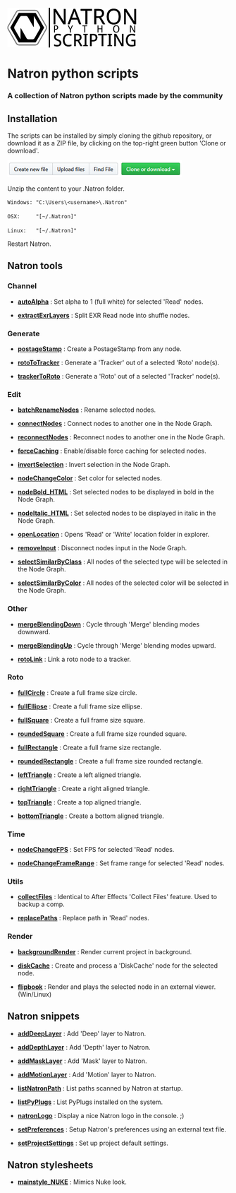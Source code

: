 ![Image](Resources/community-scripting-logo.png)
# Natron python scripts
### A collection of Natron python scripts made by the community
## Installation
The scripts can be installed by simply cloning the github repository, or download it as a ZIP file, by clicking on the top-right green button 'Clone or download'.

![Image](Resources/download_button.png)

Unzip the content to your .Natron folder.


    Windows: "C:\Users\<username>\.Natron"

    OSX:     "[~/.Natron]"

    Linux:   "[~/.Natron]"

Restart Natron.

## Natron tools

### Channel
- **[autoAlpha](/Python_GUI/autoAlpha)** : Set alpha to 1 (full white) for selected 'Read' nodes.

- **[extractExrLayers](/Python_GUI/extractExrLayers)** : Split EXR Read node into shuffle nodes.

### Generate
- **[postageStamp](/Python_GUI/postageStamp)** : Create a PostageStamp from any node.

- **[rotoToTracker](/Python_GUI/rotoToTracker)** : Generate a 'Tracker' out of a selected 'Roto' node(s).

- **[trackerToRoto](/Python_GUI/trackerToRoto)** : Generate a 'Roto' out of a selected 'Tracker' node(s).

### Edit
- **[batchRenameNodes](/Python_GUI/batchRenameNodes)** : Rename selected nodes.

- **[connectNodes](/Python_GUI/connectNodes)** : Connect nodes to another one in the Node Graph.

- **[reconnectNodes](/Python_GUI/reconnectNodes)** : Reconnect nodes to another one in the Node Graph.

- **[forceCaching](/Python_GUI/forceCaching)** : Enable/disable force caching for selected nodes.

- **[invertSelection](/Python_GUI/invertSelection)** : Invert selection in the Node Graph.

- **[nodeChangeColor](/Python_GUI/nodeChangeColor)** : Set color for selected nodes.

- **[nodeBold_HTML](/Python_GUI/nodeBold_HTML)** : Set selected nodes to be displayed in bold in the Node Graph.

- **[nodeItalic_HTML](/Python_GUI/nodeItalic_HTML)** : Set selected nodes to be displayed in italic in the Node Graph.

- **[openLocation](/Python_GUI/openLocation)** : Opens 'Read' or 'Write' location folder in explorer.

- **[removeInput](/Python_GUI/removeInput)** : Disconnect nodes input in the Node Graph.

- **[selectSimilarByClass](/Python_GUI/selectSimilarByClass)** : All nodes of the selected type will be selected in the Node Graph.

- **[selectSimilarByColor](/Python_GUI/selectSimilarByColor)** : All nodes of the selected color will be selected in the Node Graph.

### Other
- **[mergeBlendingDown](/Python_GUI/mergeBlendingDown)** : Cycle through 'Merge' blending modes downward.

- **[mergeBlendingUp](/Python_GUI/mergeBlendingUp)** : Cycle through 'Merge' blending modes upward.

- **[rotoLink](/Python_GUI/rotoLink)** : Link a roto node to a tracker.

### Roto
- **[fullCircle](/Python_GUI/fullCircle)** : Create a full frame size circle.

- **[fullEllipse](/Python_GUI/fullEllipse)** : Create a full frame size ellipse.

- **[fullSquare](/Python_GUI/fullSquare)** : Create a full frame size square.

- **[roundedSquare](/Python_GUI/roundedSquare)** : Create a full frame size rounded square.

- **[fullRectangle](/Python_GUI/fullRectangle)** : Create a full frame size rectangle.

- **[roundedRectangle](/Python_GUI/roundedRectangle)** : Create a full frame size rounded rectangle.

- **[leftTriangle](/Python_GUI/leftTriangle)** : Create a left aligned triangle.

- **[rightTriangle](/Python_GUI/rightTriangle)** : Create a right aligned triangle.

- **[topTriangle](/Python_GUI/topTriangle)** : Create a top aligned triangle.

- **[bottomTriangle](/Python_GUI/bottomTriangle)** : Create a bottom aligned triangle.

### Time
- **[nodeChangeFPS](/Python_GUI/nodeChangeFPS)** : Set FPS for selected 'Read' nodes.

- **[nodeChangeFrameRange](/Python_GUI/nodeChangeFrameRange)** : Set frame range for selected 'Read' nodes.

### Utils
- **[collectFiles](/Python_GUI/collectFiles)** : Identical to After Effects 'Collect Files' feature. Used to backup a comp.

- **[replacePaths](/Python_GUI/replacePaths)** : Replace path in 'Read' nodes.

### Render
- **[backgroundRender](/Python_GUI/backgroundRender)** : Render current project in background.

- **[diskCache](/Python_GUI/diskCache)** : Create and process a 'DiskCache' node for the selected node.

- **[flipbook](/Python_GUI/flipbook)** : Render and plays the selected node in an external viewer. (Win/Linux)

## Natron snippets
- **[addDeepLayer](/Python_INIT/addDeepLayer)** : Add 'Deep' layer to Natron.

- **[addDepthLayer](/Python_INIT/addDepthLayer)** : Add 'Depth' layer to Natron.

- **[addMaskLayer](/Python_INIT/addMaskLayer)** : Add 'Mask' layer to Natron.

- **[addMotionLayer](/Python_INIT/addMotionLayer)** : Add 'Motion' layer to Natron.

- **[listNatronPath](/Python_INIT/listNatronPath)** : List paths scanned by Natron at startup.

- **[listPyPlugs](/Python_INIT/listPyPlugs)** : List PyPlugs installed on the system.

- **[natronLogo](/Python_INIT/natronLogo)** : Display a nice Natron logo in the console. ;)

- **[setPreferences](/Python_INIT/setPreferences)** : Setup Natron's preferences using an external text file.

- **[setProjectSettings](/Python_INIT/setProjectSettings)** : Set up project default settings.

## Natron stylesheets

- **[mainstyle_NUKE](/Stylesheet/mainstyle_NUKE)** : Mimics Nuke look.

